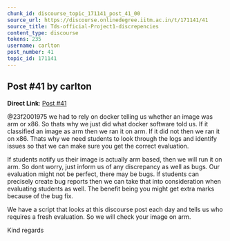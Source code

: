 ```yaml
---
chunk_id: discourse_topic_171141_post_41_00
source_url: https://discourse.onlinedegree.iitm.ac.in/t/171141/41
source_title: Tds-official-Project1-discrepencies
content_type: discourse
tokens: 235
username: carlton
post_number: 41
topic_id: 171141
---
```


## Post #41 by carlton

**Direct Link**: [Post #41](https://discourse.onlinedegree.iitm.ac.in/t/171141/41)

@23f2001975 we had to rely on docker telling us whether an image was arm or x86. So thats why we just did what docker software told us. If it classified an image as arm then we ran it on arm. If it did not then we ran it on x86. Thats why we need students to look through the logs and identify issues so that we can make sure you get the correct evaluation.

If students notify us their image is actually arm based, then we will run it on arm. So dont worry, just inform us of any discrepancy as well as bugs. Our evaluation might not be perfect, there may be bugs. If students can precisely create bug reports then we can take that into consideration when evaluating students as well. The benefit being you might get extra marks because of the bug fix.

We have a script that looks at this discourse post each day and tells us who requires a fresh evaluation. So we will check your image on arm.

Kind regards
